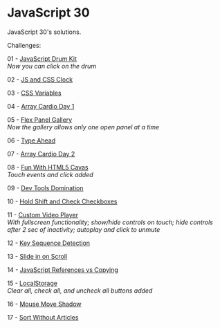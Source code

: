 # JavaScript 30
JavaScript 30's solutions.

Challenges:

01 - [JavaScript Drum Kit](https://mutheus.github.io/js30/javascript-drum-kit/)  
*Now you can click on the drum*  

02 - [JS and CSS Clock](https://mutheus.github.io/js30/js-and-css-clock/)  

03 - [CSS Variables](https://mutheus.github.io/js30/css-variables/)  

04 - [Array Cardio Day 1](https://mutheus.github.io/js30/array-cardio-day-1/)

05 - [Flex Panel Gallery](https://mutheus.github.io/js30/flex-panel-gallery/)  
*Now the gallery allows only one open panel at a time*  

06 - [Type Ahead](https://mutheus.github.io/js30/type-ahead/)

07 - [Array Cardio Day 2](https://mutheus.github.io/js30/array-cardio-day-2/)  

08 - [Fun With HTML5 Cavas](https://mutheus.github.io/js30/fun-with-html5-canvas/)  
*Touch events and click added*  

09 - [Dev Tools Domination](https://mutheus.github.io/js30/dev-tools-domination/)

10 - [Hold Shift and Check Checkboxes](https://mutheus.github.io/js30/hold-shift-and-check-checkboxes/)  

11 - [Custom Video Player](https://mutheus.github.io/js30/custom-video-player/)  
*With fullscreen functionality; show/hide controls on touch; hide controls after 2 sec of inactivity; autoplay and click to unmute*

12 - [Key Sequence Detection](https://mutheus.github.io/js30/key-sequence-detection/)  

13 - [Slide in on Scroll](https://mutheus.github.io/js30/slide-in-on-scroll/)  

14 - [JavaScript References vs Copying](https://mutheus.github.io/js30/javascript-references-vs-copying)

15 - [LocalStorage](https://mutheus.github.io/js30/local-storage)  
*Clear all, check all, and uncheck all buttons added*  

16 - [Mouse Move Shadow](https://mutheus.github.io/js30/mouse-move-shadow)  

17 - [Sort Without Articles](https://mutheus.github.io/js30/sort-without-articles)  